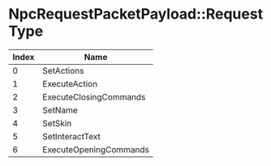 # NpcRequestPacketPayload::RequestType

Index | Name
--- | ---
0 | SetActions
1 | ExecuteAction
2 | ExecuteClosingCommands
3 | SetName
4 | SetSkin
5 | SetInteractText
6 | ExecuteOpeningCommands